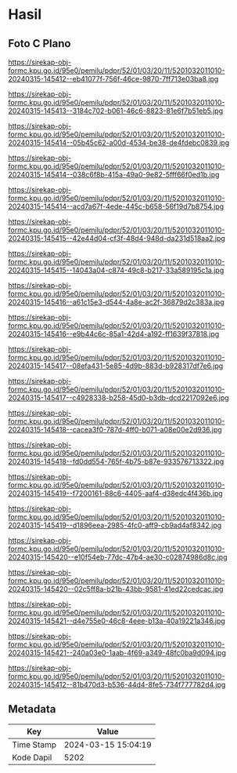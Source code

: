 # Hasil

## Foto C Plano

https://sirekap-obj-formc.kpu.go.id/95e0/pemilu/pdpr/52/01/03/20/11/5201032011010-20240315-145412--eb41077f-756f-46ce-9870-7ff713e03ba8.jpg

https://sirekap-obj-formc.kpu.go.id/95e0/pemilu/pdpr/52/01/03/20/11/5201032011010-20240315-145413--3184c702-b061-46c6-8823-81e6f7b51eb5.jpg

https://sirekap-obj-formc.kpu.go.id/95e0/pemilu/pdpr/52/01/03/20/11/5201032011010-20240315-145414--05b45c62-a00d-4534-be38-de4fdebc0839.jpg

https://sirekap-obj-formc.kpu.go.id/95e0/pemilu/pdpr/52/01/03/20/11/5201032011010-20240315-145414--038c6f8b-415a-49a0-9e82-5fff66f0ed1b.jpg

https://sirekap-obj-formc.kpu.go.id/95e0/pemilu/pdpr/52/01/03/20/11/5201032011010-20240315-145414--acd7a67f-4ede-445c-b658-56f19d7b8754.jpg

https://sirekap-obj-formc.kpu.go.id/95e0/pemilu/pdpr/52/01/03/20/11/5201032011010-20240315-145415--42e44d04-cf3f-48d4-948d-da231d518aa2.jpg

https://sirekap-obj-formc.kpu.go.id/95e0/pemilu/pdpr/52/01/03/20/11/5201032011010-20240315-145415--14043a04-c874-49c8-b217-33a589195c1a.jpg

https://sirekap-obj-formc.kpu.go.id/95e0/pemilu/pdpr/52/01/03/20/11/5201032011010-20240315-145416--a61c15e3-d544-4a8e-ac2f-36879d2c383a.jpg

https://sirekap-obj-formc.kpu.go.id/95e0/pemilu/pdpr/52/01/03/20/11/5201032011010-20240315-145416--e9b44c6c-85a1-42d4-a192-ff1639f37818.jpg

https://sirekap-obj-formc.kpu.go.id/95e0/pemilu/pdpr/52/01/03/20/11/5201032011010-20240315-145417--08efa431-5e85-4d9b-883d-b928317df7e6.jpg

https://sirekap-obj-formc.kpu.go.id/95e0/pemilu/pdpr/52/01/03/20/11/5201032011010-20240315-145417--c4928338-b258-45d0-b3db-dcd2217092e6.jpg

https://sirekap-obj-formc.kpu.go.id/95e0/pemilu/pdpr/52/01/03/20/11/5201032011010-20240315-145418--cacea3f0-787d-4ff0-b071-a08e00e2d936.jpg

https://sirekap-obj-formc.kpu.go.id/95e0/pemilu/pdpr/52/01/03/20/11/5201032011010-20240315-145418--fd0dd554-765f-4b75-b87e-933576713322.jpg

https://sirekap-obj-formc.kpu.go.id/95e0/pemilu/pdpr/52/01/03/20/11/5201032011010-20240315-145419--f7200161-88c6-4405-aaf4-d38edc4f436b.jpg

https://sirekap-obj-formc.kpu.go.id/95e0/pemilu/pdpr/52/01/03/20/11/5201032011010-20240315-145419--d1896eea-2985-4fc0-aff9-cb9ad4af8342.jpg

https://sirekap-obj-formc.kpu.go.id/95e0/pemilu/pdpr/52/01/03/20/11/5201032011010-20240315-145420--e10f54eb-77dc-47b4-ae30-c02874986d8c.jpg

https://sirekap-obj-formc.kpu.go.id/95e0/pemilu/pdpr/52/01/03/20/11/5201032011010-20240315-145420--02c5ff8a-b21b-43bb-9581-41ed22cedcac.jpg

https://sirekap-obj-formc.kpu.go.id/95e0/pemilu/pdpr/52/01/03/20/11/5201032011010-20240315-145421--d4e755e0-46c8-4eee-b13a-40a19221a346.jpg

https://sirekap-obj-formc.kpu.go.id/95e0/pemilu/pdpr/52/01/03/20/11/5201032011010-20240315-145421--240a03e0-1aab-4f69-a349-48fc0ba9d094.jpg

https://sirekap-obj-formc.kpu.go.id/95e0/pemilu/pdpr/52/01/03/20/11/5201032011010-20240315-145412--81b470d3-b536-44d4-8fe5-734f777782d4.jpg


## Metadata

| Key        | Value               |
| ---------- | ------------------- |
| Time Stamp | 2024-03-15 15:04:19 |
| Kode Dapil | 5202                |



